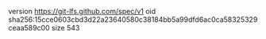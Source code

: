 version https://git-lfs.github.com/spec/v1
oid sha256:15cce0603cbd3d22a23640580c38184bb5a99dfd6ac0ca58325329ceaa589c00
size 543
